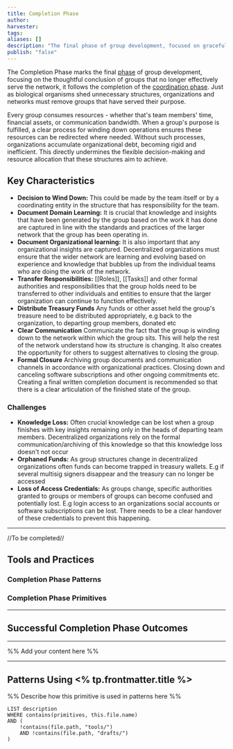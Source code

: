 ```yaml
---
title: Completion Phase
author: 
harvester: 
tags: 
aliases: []
description: "The final phase of group development, focused on gracefully closing entities that are no longer needed."
publish: "false"
---   
```



The Completion Phase marks the final [phase](notes/dao-primitives/framework/phase/phase.md)  of group development, focusing on the thoughtful conclusion of groups that no longer effectively serve the network, it follows the completion of the [coordination phase](notes/dao-primitives/framework/phase/coordination.md). Just as biological organisms shed unnecessary structures, organizations and networks must remove groups that have served their purpose.


Every group consumes resources - whether that's team members' time, financial assets, or communication bandwidth. When a group's purpose is fulfilled, a clear process for winding down operations ensures these resources can be redirected where needed. Without such processes, organizations accumulate organizational debt, becoming rigid and inefficient. This directly undermines the flexible decision-making and resource allocation that these structures aim to achieve.


## Key Characteristics

* **Decision to Wind Down:** This could be made by the team itself or by a coordinating entity in the structure that has responsibility for the team.
* **Document Domain Learning:** It is crucial that knowledge and insights that have been generated by the group based on the work it has done are captured in line with the standards and practices of the larger network that the group has been operating in. 
* **Document Organizational learning:** It is also important that any organizational insights are captured. Decentralized organizations must ensure that the wider network are learning and evolving based on experience and knowledge that bubbles up from the individual teams who are doing the work of the network.  
* **Transfer Responsibilities:** [[Roles]], [[Tasks]] and other formal authorities and responsibilities that the group holds need to be transferred to other individuals and entities to ensure that the larger organization can continue to function effectively. 
* **Distribute Treasury Funds** Any funds or other asset held the group's treasure need to be distributed appropriately, e.g back to the organization, to departing group members, donated etc  
* **Clear Communication** Communicate the fact that the group is winding down to the network within which the group sits. This will help the rest of the network understand how its structure is changing. It also creates the opportunity for others to suggest alternatives to closing the group. 
* **Formal Closure** Archiving group documents and communication channels in accordance with organizational practices. Closing down and canceling software subscriptions and other ongoing commitments etc. Creating a final written completion document is recommended so that there is a clear articulation of the finished state of the group. 

### Challenges

* **Knowledge Loss:** Often crucial knowledge can be lost when a group finishes with key insights remaining only in the heads of departing team members. Decentralized organizations rely on the formal communication/archiving of this knowledge so that this knowledge loss doesn't not occur
* **Orphaned Funds:** As group structures change in decentralized organizations often funds can become trapped in treasury wallets. E.g if several multisig signers disappear and the treasury can no longer be accessed  
* **Loss of Access Credentials:** As groups change, specific authorities granted to groups or members of groups can become confused and potentially lost. E.g login access to an organizations social accounts or software subscriptions can be lost. There needs to be a clear handover of these credentials to prevent this happening. 

---
//To be completed//
## Tools and Practices



### Completion Phase Patterns

### Completion Phase Primitives

---

## Successful Completion Phase Outcomes



---

%% Add your content here %%

---

## Patterns Using <% tp.frontmatter.title %>

%% Describe how this primitive is used in patterns here %%

```dataview
LIST description
WHERE contains(primitives, this.file.name)
AND (
    !contains(file.path, "tools/") 
    AND !contains(file.path, "drafts/")
)
```
